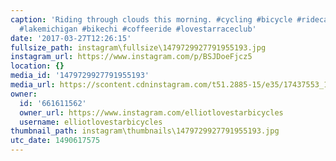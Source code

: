 ```yaml
---
caption: 'Riding through clouds this morning. #cycling #bicycle #ridecannondale #cyclocross
  #lakemichigan #bikechi #coffeeride #lovestarraceclub'
date: '2017-03-27T12:26:15'
fullsize_path: instagram\fullsize\1479729927791955193.jpg
instagram_url: https://www.instagram.com/p/BSJDoeFjcz5
location: {}
media_id: '1479729927791955193'
media_url: https://scontent.cdninstagram.com/t51.2885-15/e35/17437553_195521164274378_7363480116254474240_n.jpg
owner:
  id: '661611562'
  owner_url: https://www.instagram.com/elliotlovestarbicycles
  username: elliotlovestarbicycles
thumbnail_path: instagram\thumbnails\1479729927791955193.jpg
utc_date: 1490617575
---
```

